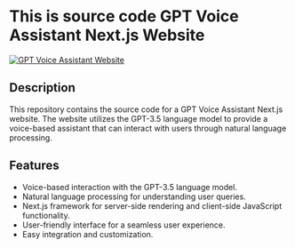 # This is source code GPT Voice Assistant Next.js Website

[![GPT Voice Assistant Website](https://gpt-voice-assistant-3vsm029nx-harunluk.vercel.app/assets/eye-blue.png)](https://gpt-voice-assistant.vercel.app/)

## Description
This repository contains the source code for a GPT Voice Assistant Next.js website. The website utilizes the GPT-3.5 language model to provide a voice-based assistant that can interact with users through natural language processing.

## Features
- Voice-based interaction with the GPT-3.5 language model.
- Natural language processing for understanding user queries.
- Next.js framework for server-side rendering and client-side JavaScript functionality.
- User-friendly interface for a seamless user experience.
- Easy integration and customization.
